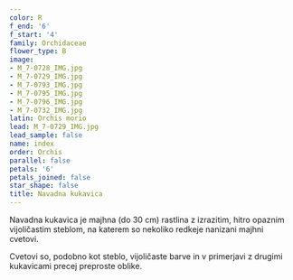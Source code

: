 ```yaml
---
color: R
f_end: '6'
f_start: '4'
family: Orchidaceae
flower_type: B
image:
- M_7-0728_IMG.jpg
- M_7-0729_IMG.jpg
- M_7-0793_IMG.jpg
- M_7-0795_IMG.jpg
- M_7-0796_IMG.jpg
- M_7-0732_IMG.jpg
latin: Orchis morio
lead: M_7-0729_IMG.jpg
lead_sample: false
name: index
order: Orchis
parallel: false
petals: '6'
petals_joined: false
star_shape: false
title: Navadna kukavica
---
```

Navadna kukavica je majhna (do 30 cm) rastlina z izrazitim, hitro opaznim vijoličastim steblom, na katerem so nekoliko redkeje nanizani majhni cvetovi.

Cvetovi so, podobno kot steblo, vijoličaste barve in v primerjavi z drugimi kukavicami precej preproste oblike.
